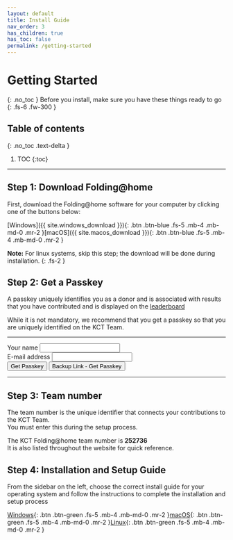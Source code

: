 ```yaml
---
layout: default
title: Install Guide
nav_order: 3
has_children: true
has_toc: false
permalink: /getting-started
---
```

<script src="{{base.url}}/assets/passkey_put.js"></script>
<link rel="stylesheet" href="{{base.url}}/assets/css/passkey_put.css">

# Getting Started
{: .no_toc }
Before you install, make sure you have these things ready to go
{: .fs-6 .fw-300 }

## Table of contents
{: .no_toc .text-delta }

1. TOC
{:toc}
---

## Step 1: Download Folding@home
First, download the Folding@home software for your computer by clicking one of the buttons below:  

[Windows]({{ site.windows_download }}){: .btn .btn-blue .fs-5 .mb-4 .mb-md-0 .mr-2 }[macOS]({{ site.macos_download }}){: .btn .btn-blue .fs-5 .mb-4 .mb-md-0 .mr-2 }

**Note:** For linux systems, skip this step; the download will be done during installation.
{: .fs-2 }


## Step 2: Get a Passkey
A passkey uniquely identifies you as a donor and is associated with results that you have contributed and is displayed on the [leaderboard](/stats)

While it is not mandatory, we recommend that you get a passkey so that you are uniquely identified on the KCT Team.

---

<div id="passkey_put_form" class="form-wrapper">
	<div class="input-text">
		<label for="name_field">Your name</label>
		<input type="text" id="passkey_name" />
	</div>
	<div class="input-text">
		<label for="email_field">E-mail address</label>
		<input type="text" id="passkey_email" />
	</div>
	<div class="input-button">
		<button class="btn btn-blue fs-5 mb-4 mb-md-0 mr-2" onclick="passkey_put()">Get Passkey</button>
		<a href="https://apps.foldingathome.org/getpasskey" target="_blank">
			<button type="button" name="button" class="btn">Backup Link - Get Passkey</button>
		</a>
	</div>
</div>
<div class="success" style="display:none;">
	<h5>Passkey sent. Please check your email.</h5>
	<h5>Make a note of your passkey, you will need this later during the setup process.</h5>
	<h6>It may take upto 10 minutes to receive the email.<br>If you do not receive a passkey, check your spam/junk mail before requesting for a new one.</h6>
</div>

---

## Step 3: Team number
The team number is the unique identifier that connects your contributions to the KCT Team.  
You must enter this during the setup process.

The KCT Folding@home team number is **252736**  
It is also listed throughout the website for quick reference.

## Step 4: Installation and Setup Guide
From the sidebar on the left, choose the correct install guide for your operating system and follow the instructions to complete the installation and setup process  

[Windows](/getting-started/windows){: .btn .btn-green .fs-5 .mb-4 .mb-md-0 .mr-2 }[macOS](/getting-started/macos){: .btn .btn-green .fs-5 .mb-4 .mb-md-0 .mr-2 }[Linux](/getting-started/linux){: .btn .btn-green .fs-5 .mb-4 .mb-md-0 .mr-2 }
